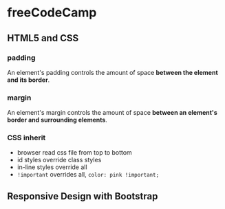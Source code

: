 # freeCodeCamp

## HTML5 and CSS

### padding

An element's padding controls the amount of space **between the element and its border**.

### margin

An element's margin controls the amount of space **between an element's border and surrounding elements**.

### CSS inherit

- browser read css file from top to bottom
- id styles override class styles
- in-line styles override all
- `!important` overrides all, `color: pink !important;`

## Responsive Design with Bootstrap


